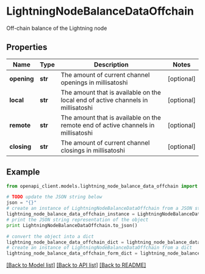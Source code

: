 # LightningNodeBalanceDataOffchain

Off-chain balance of the Lightning node

## Properties
Name | Type | Description | Notes
------------ | ------------- | ------------- | -------------
**opening** | **str** | The amount of current channel openings in millisatoshi | [optional] 
**local** | **str** | The amount that is available on the local end of active channels in millisatoshi | [optional] 
**remote** | **str** | The amount that is available on the remote end of active channels in millisatoshi | [optional] 
**closing** | **str** | The amount of current channel closings in millisatoshi | [optional] 

## Example

```python
from openapi_client.models.lightning_node_balance_data_offchain import LightningNodeBalanceDataOffchain

# TODO update the JSON string below
json = "{}"
# create an instance of LightningNodeBalanceDataOffchain from a JSON string
lightning_node_balance_data_offchain_instance = LightningNodeBalanceDataOffchain.from_json(json)
# print the JSON string representation of the object
print LightningNodeBalanceDataOffchain.to_json()

# convert the object into a dict
lightning_node_balance_data_offchain_dict = lightning_node_balance_data_offchain_instance.to_dict()
# create an instance of LightningNodeBalanceDataOffchain from a dict
lightning_node_balance_data_offchain_form_dict = lightning_node_balance_data_offchain.from_dict(lightning_node_balance_data_offchain_dict)
```
[[Back to Model list]](../README.md#documentation-for-models) [[Back to API list]](../README.md#documentation-for-api-endpoints) [[Back to README]](../README.md)


